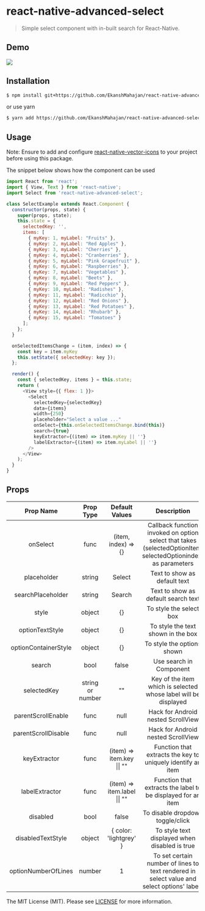 # react-native-advanced-select

> Simple select component with in-built search for React-Native.

## Demo

<img src="https://raw.githubusercontent.com/EkanshMahajan/react-native-advanced-select/master/demo/Example-iOS.gif">

## Installation

```bash
$ npm install git+https://github.com/EkanshMahajan/react-native-advanced-select.git --save
```

or use yarn

```bash
$ yarn add https://github.com/EkanshMahajan/react-native-advanced-select
```

## Usage

Note: Ensure to add and configure [react-native-vector-icons](https://github.com/oblador/react-native-vector-icons) to your project before using this package.

The snippet below shows how the component can be used

```javascript
import React from 'react';
import { View, Text } from 'react-native';
import Select from 'react-native-advanced-select';

class SelectExample extends React.Component {
  constructor(props, state) {
    super(props, state);
    this.state = {
      selectedKey: '',
      items: [
        { myKey: 1, myLabel: "Fruits" },
        { myKey: 2, myLabel: "Red Apples" },
        { myKey: 3, myLabel: "Cherries" },
        { myKey: 4, myLabel: "Cranberries" },
        { myKey: 5, myLabel: "Pink Grapefruit" },
        { myKey: 6, myLabel: "Raspberries" },
        { myKey: 7, myLabel: "Vegetables" },
        { myKey: 8, myLabel: "Beets" },
        { myKey: 9, myLabel: "Red Peppers" },
        { myKey: 10, myLabel: "Radishes" },
        { myKey: 11, myLabel: "Radicchio" },
        { myKey: 12, myLabel: "Red Onions" },
        { myKey: 13, myLabel: "Red Potatoes" },
        { myKey: 14, myLabel: "Rhubarb" },
        { myKey: 15, myLabel: "Tomatoes" }
      ];
    };
  }

  onSelectedItemsChange = (item, index) => {
    const key = item.myKey
    this.setState({ selectedKey: key });
  };

  render() {
    const { selectedKey, items } = this.state;
    return (
      <View style={{ flex: 1 }}>
        <Select
          selectedKey={selectedKey}
          data={items}
          width={250}
          placeholder="Select a value ..."
          onSelect={this.onSelectedItemsChange.bind(this)}
          search={true}
          keyExtractor={(item) => item.myKey || ''}
          labelExtractor={(item) => item.myLabel || ''}
        />
      </View>
    );
  }
}
```

## Props

|       Prop Name      |     Prop Type    |        Default Values        |                                                  Description                                                  |
|:--------------------:|:----------------:|:----------------------------:|:-------------------------------------------------------------------------------------------------------------:|
|       onSelect       |       func       |      (item, index) => {}     | Callback function invoked on option select that takes (selectedOptionItem, selectedOptionindex) as parameters |
|      placeholder     |      string      |            Select            |                                          Text to show as default text                                         |
|   searchPlaceholder  |      string      |            Search            |                                      Text to show as default search text                                      |
|         style        |      object      |              {}              |                                            To style the select box                                            |
|    optionTextStyle   |      object      |              {}              |                                       To style the text shown in the box                                      |
| optionContainerStyle |      object      |              {}              |                                           To style the options shown                                          |
|        search        |       bool       |             false            |                                            Use search in Component                                            |
|      selectedKey     | string or number |              ""              |                        Key of the item which is selected whose label will be displayed                        |
|  parentScrollEnable  |       func       |             null             |                                       Hack for Android nested ScrollView                                      |
|  parentScrollDisable |       func       |             null             |                                       Hack for Android nested ScrollView                                      |
|     keyExtractor     |       func       |  (item) => item.key \|\| ""  |                          Function that extracts the key to uniquely identify an item                          |
|    labelExtractor    |       func       | (item) => item.label \|\| "" |                          Function that extracts the label to be displayed for an item                         |
|       disabled       |       bool       |             false            |                                        To disable dropdown toggle/click                                       |
|   disabledTextStyle  |      object      |    { color: 'lightgrey' }    |                                 To style text displayed when disabled is true                                 |
|  optionNumberOfLines |      number      |               1              |           To set certain number of lines to text rendered in select value and select options' labels          |

The MIT License (MIT). Please see [LICENSE](LICENSE) for more information.
